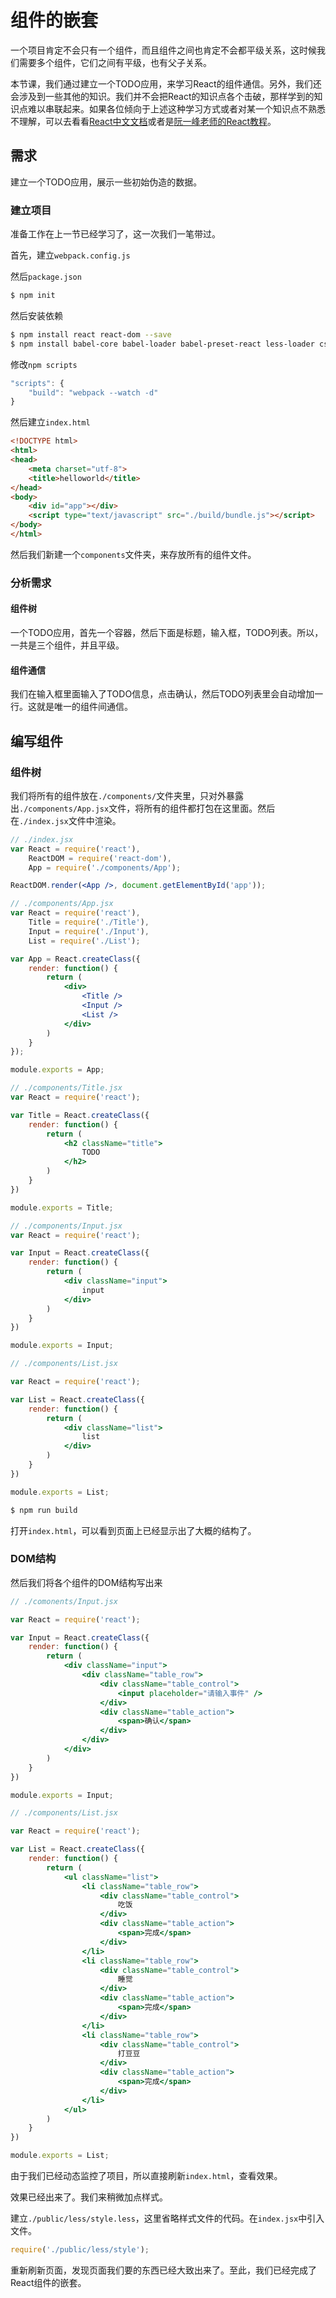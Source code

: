 # 组件的嵌套

一个项目肯定不会只有一个组件，而且组件之间也肯定不会都平级关系，这时候我们需要多个组件，它们之间有平级，也有父子关系。

本节课，我们通过建立一个TODO应用，来学习React的组件通信。另外，我们还会涉及到一些其他的知识。我们并不会把React的知识点各个击破，那样学到的知识点难以串联起来。如果各位倾向于上述这种学习方式或者对某一个知识点不熟悉不理解，可以去看看[React中文文档](http://reactjs.cn/react/docs/getting-started.html)或者是[阮一峰老师的React教程](http://www.ruanyifeng.com/blog/2015/03/react.html)。

## 需求

建立一个TODO应用，展示一些初始伪造的数据。

### 建立项目

准备工作在上一节已经学习了，这一次我们一笔带过。

首先，建立`webpack.config.js`

然后`package.json`

``` sh
$ npm init
```

然后安装依赖
``` sh
$ npm install react react-dom --save
$ npm install babel-core babel-loader babel-preset-react less-loader css-loader style-loader less url-loader --save-dev
```

修改`npm scripts`
``` js
"scripts": {
	"build": "webpack --watch -d"
}
```

然后建立`index.html`
``` html
<!DOCTYPE html>
<html>
<head>
	<meta charset="utf-8">
	<title>helloworld</title>
</head>
<body>
	<div id="app"></div>
	<script type="text/javascript" src="./build/bundle.js"></script>
</body>
</html>
```

然后我们新建一个`components`文件夹，来存放所有的组件文件。

### 分析需求

#### 组件树

一个TODO应用，首先一个容器，然后下面是标题，输入框，TODO列表。所以，一共是三个组件，并且平级。

#### 组件通信

我们在输入框里面输入了TODO信息，点击确认，然后TODO列表里会自动增加一行。这就是唯一的组件间通信。

## 编写组件

### 组件树

我们将所有的组件放在`./components/`文件夹里，只对外暴露出`./components/App.jsx`文件，将所有的组件都打包在这里面。然后在`./index.jsx`文件中渲染。

``` jsx
// ./index.jsx
var React = require('react'),
	ReactDOM = require('react-dom'),
	App = require('./components/App');

ReactDOM.render(<App />, document.getElementById('app'));
```

``` jsx
// ./components/App.jsx
var React = require('react'),
	Title = require('./Title'),
	Input = require('./Input'),
	List = require('./List');

var App = React.createClass({
	render: function() {
		return (
			<div>
				<Title />
				<Input />
				<List />
			</div>	
		)
	}
});

module.exports = App;
```

``` jsx
// ./components/Title.jsx
var React = require('react');

var Title = React.createClass({
	render: function() {
		return (
			<h2 className="title">
				TODO
			</h2>	
		)
	}
})

module.exports = Title;
```

``` jsx
// ./components/Input.jsx
var React = require('react');

var Input = React.createClass({
	render: function() {
		return (
			<div className="input">
				input
			</div>	
		)
	}
})

module.exports = Input;
```

``` jsx
// ./components/List.jsx

var React = require('react');

var List = React.createClass({
	render: function() {
		return (
			<div className="list">
				list
			</div>	
		)
	}
})

module.exports = List;
```

``` sh
$ npm run build
```
 
打开`index.html`，可以看到页面上已经显示出了大概的结构了。

### DOM结构

然后我们将各个组件的DOM结构写出来

``` jsx
// ./comonents/Input.jsx

var React = require('react');

var Input = React.createClass({
	render: function() {
		return (
			<div className="input">
				<div className="table_row">
					<div className="table_control">
						<input placeholder="请输入事件" />
					</div>
					<div className="table_action">
						<span>确认</span>
					</div>
				</div>
			</div>	
		)
	}
})

module.exports = Input;
```

``` jsx
// ./components/List.jsx

var React = require('react');

var List = React.createClass({
	render: function() {
		return (
			<ul className="list">
				<li className="table_row">
					<div className="table_control">
						吃饭
					</div>
					<div className="table_action">
						<span>完成</span>
					</div>
				</li>
				<li className="table_row">
					<div className="table_control">
						睡觉
					</div>
					<div className="table_action">
						<span>完成</span>
					</div>
				</li>
				<li className="table_row">
					<div className="table_control">
						打豆豆
					</div>
					<div className="table_action">
						<span>完成</span>
					</div>
				</li>
			</ul>	
		)
	}
})

module.exports = List;
```

由于我们已经动态监控了项目，所以直接刷新`index.html`，查看效果。

效果已经出来了。我们来稍微加点样式。

建立`./public/less/style.less`，这里省略样式文件的代码。在`index.jsx`中引入文件。

``` jsx
require('./public/less/style');
```

重新刷新页面，发现页面我们要的东西已经大致出来了。至此，我们已经完成了React组件的嵌套。
